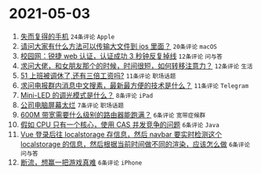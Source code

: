 # 2021-05-03

1. [失而复得的手机](https://www.v2ex.com/t/774698) `24条评论` `Apple`
1. [请问大家有什么方法可以传输大文件到 ios 里面？](https://www.v2ex.com/t/774707) `20条评论` `macOS`
1. [校园网：锐捷 web 认证，认证成功 3 秒钟反复掉线](https://www.v2ex.com/t/774703) `12条评论` `问与答`
1. [求问大佬，和女朋友那个的时候，时间很短，如何转移注意力？](https://www.v2ex.com/t/774730) `12条评论` `生活`
1. [51 上班被调休了,还有三倍工资吗?](https://www.v2ex.com/t/774721) `11条评论` `职场话题`
1. [求问电报群内消息中文搜素，最新最方便的技术是什么？](https://www.v2ex.com/t/774704) `11条评论` `Telegram`
1. [Mini-LED 的调光模式是什么？](https://www.v2ex.com/t/774700) `8条评论` `iPad`
1. [公司电脑屏幕太烂](https://www.v2ex.com/t/774733) `7条评论` `职场话题`
1. [600M 带宽需要什么级别的路由器能跑满？](https://www.v2ex.com/t/774736) `6条评论` `宽带症候群`
1. [假如 CPU 只有一个核心，使用 CAS 并发竞争的问题](https://www.v2ex.com/t/774722) `6条评论` `Java`
1. [Vue 登录后往 localstorage 存信息，然后 navbar 要实时检测这个 localstorage 的信息，然后根据当前时间做不同的渲染，应该怎么做](https://www.v2ex.com/t/774719) `6条评论` `问与答`
1. [断流，想赢一把游戏真难](https://www.v2ex.com/t/774712) `6条评论` `iPhone`
